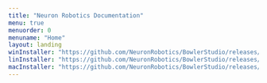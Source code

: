 ```yaml
---
title: "Neuron Robotics Documentation"
menu: true
menuorder: 0
menuname: "Home"
layout: landing
winInstaller: "https://github.com/NeuronRobotics/BowlerStudio/releases/download/0.2.22/Windows-BowlerStudio-0.2.22.exe"
linInstaller: "https://github.com/NeuronRobotics/BowlerStudio/releases/download/0.2.22/Ubuntu-BowlerStudio-0.2.22.deb"
macInstaller: "https://github.com/NeuronRobotics/BowlerStudio/releases/download/0.2.22/MacOSX-BowlerStudio-0.2.22.zip"
---
```


